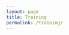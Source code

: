 ```yaml
---
layout: page
title: Training
permalink: /training/
---
```


<div class="content">
    <!--
        <dt data-lang=""><a href="" title=""></a></dt>

        <dt></dt>
        <dd>
            <ol>
                <li data-lang=""><a href="" title=""></a></li>
            </ol>
        </dd>
    -->

    <section class="info-section">
        <h4 class="info-section-title">General</h4>
        <dl class="info-section-list">
            <dt>An Anatomical Guide to Training by Thats_Justice from /r/Fitness</dt>
            <dd>
                <ol>
                    <li data-lang="en"><a href="http://www.reddit.com/r/Fitness/comments/2wcaoi/biceps_101_an_anatomical_guide_to_training/">Biceps 101: An Anatomical Guide to Training</a></li>
                    <li data-lang="en"><a href="http://www.reddit.com/r/Fitness/comments/2x4iwj/triceps_101_an_anatomical_guide_to_training/">Triceps 101: An Anatomical Guide to Training</a></li>
                    <li data-lang="en"><a href="http://www.reddit.com/r/Fitness/comments/2xxa7l/deltoids_101_an_anatomical_guide_to_training/">Deltoids 101: An Anatomical Guide to Training</a></li>
                    <li data-lang="en"><a href="http://www.reddit.com/r/Fitness/comments/2yozrg/back_101_an_anatomical_guide_to_training/">Back 101: An Anatomical Guide to Training</a></li>
                    <li data-lang="en"><a href="http://www.reddit.com/r/Fitness/comments/2zh7ah/chest_101_an_anatomical_guide_to_training/">Chest 101: An Anatomical Guide to Training</a></li>
                    <li data-lang="en"><a href="http://www.reddit.com/r/Fitness/comments/309ilj/core_101_an_anatomical_guide_to_training/">Core 101: An Anatomical Guide to Training</a></li>
                </ol>
            </dd>

            <dt>The best time to work out</dt>
            <dd>
                <ol>
                    <li data-lang="en"><a href="http://bayesianbodybuilding.com/best-time-to-work-out/">The best time to work out: Use your biorhythm for 84% more muscle</a></li>
                    <li data-lang="en"><a href="http://www.ncbi.nlm.nih.gov/pubmed/19910830">Effect of time-of-day-specific strength training on muscular hypertrophy in men</a></li>
                    <li data-lang="en"><a href="http://www.ergo-log.com/trainingevening.html">Training in the evening gives you more muscles, more definition</a></li>
                    <li data-lang="en"><a href="http://www.ergo-log.com/eveningmorning.html">Bodybuilders who train in the evening grow faster</a></li>
                    <li data-lang="en"><a href="http://www.ergo-log.com/evening.html">You're at your strongest early in the evening</a></li>
                    <li data-lang="en"><a href="http://www.ergo-log.com/afternoontraining.html">Training in the afternoon slightly more effective than in the morning</a></li>
                </ol>
            </dd>

            <dt>Comparision of calisthenic and weight training</dt>
            <dd>
                <ol>
                    <li data-lang="en"><a href="http://www.ncbi.nlm.nih.gov/pubmed/4033406">Aerobic/calisthenic and aerobic/circuit weight training programs for Navy men: a comparative study</a></li>
                    <li data-lang="en"><a href="http://oai.dtic.mil/oai/oai?verb=getRecord&metadataPrefix=html&identifier=ADA160621">A Comparison of Sprain and Strain Injury Rates during Aerobic/Calisthenic and Aerobic/Circuit Weight Training Programs</a></li>
                    <li data-lang="en"><a href="http://link.springer.com/article/10.1007/BF00426140">Fitness changes of naval women following aerobic based programs featuring calisthenic or circuit weight training exercises</a></li>
                    <li data-lang="en"><a href="http://journals.lww.com/nsca-jscr/Abstract/2003/08000/The_Effects_of_a_Calisthenics_and_a_Light_Strength.28.aspx">The Effects of a Calisthenics and a Light Strength Training Program on Lower Limb Muscle Strength and Body Composition in Mature Women</a></li>
                </ol>
            </dd>

            <dt data-lang="en"><a href="http://www.weightrainer.net/potential.html">The WeighTrainer - Your Maximum Muscular Bodyweight and Measurements</a></dt>
            <dt data-lang="en"><a href="http://www.weightrainer.net/bodypred.html">The WeighTrainer - Maximum Muscular Bodyweight and Measurements Calculator</a></dt>
            <dt data-lang="en"><a href="http://www.weightrainer.net/maximum_bodypred.html">The WeighTrainer - Maximum Drug-Free Bodybuilding Potential Calculator</a></dt>
        </dl>
    </section>

    <section class="info-section">
        <h4 class="info-section-title">Weightlifting</h4>
        <dl class="info-section-list">
            <dt>Training routines</dt>
            <dd>
                <ol>
                    <li data-lang="en"><a href="http://www.leangains.com/2008/12/reverse-pyramid-revisited.html">Reverse Pyramid Revisited</a></li>
                    <li data-lang="en"><a href="http://stronglifts.com/5x5/">StrongLifts 5x5</a></li>
                    <li data-lang="en"><a href="http://www.muscleandstrength.com/workouts/phul-workout">Power Hypertrophy Upper Lower (P.H.U.L.) Workout</a></li>
                </ol>
            </dd>

            <dt>Routines spreadsheets</dt>
            <dd>
                <ol>
                    <li data-lang="en"><a href="https://www.dropbox.com/s/06rqdeahc9enkj3/5x5_intermediate_v0.3.xls?dl=1">5x5 Intermediate v0.3</a></li>
                    <li data-lang="en"><a href="https://www.dropbox.com/s/u5dexk6ubla3ov6/all_things_gym_smolov_squat_program.xlsx?dl=1" download>All Things Gym – Smolov Squat Program</a></li>
                    <li data-lang="en"><a href="https://www.dropbox.com/s/z4pvmvhnymvnfgl/beyond_531_berti.xlsx?dl=1" download>Beyond 5/3/1 – Berti's Version</a></li>
                    <li data-lang="en"><a href="https://www.dropbox.com/s/oon3kfbf51wb6af/russian_squat_routine.xlsx?dl=1" download>Russian Squat Routine</a></li>
                </ol>
            </dd>

            <dt>Everyday squatting</dt>
            <dd>
                <ol>
                    <li data-lang="en"><a href="http://www.t-nation.com/training/max-out-on-squats-every-day">Max Out on Squats Every Day</a></li>
                    <li data-lang="en"><a href="http://www.t-nation.com/training/daily-squat-cure">The Daily Squat Cure</a></li>
                    <li data-lang="en"><a href="http://breakingmuscle.com/strength-conditioning/everyday-squatting-for-the-everyday-athlete">Everyday Squatting for the Everyday Athlete</a></li>
                    <li data-lang="en"><a href="http://bretcontreras.com/observations-from-squatting-daily/">Observations from Squatting Daily</a></li>
                </ol>
            </dd>

            <dt>Squatting mechanics</dt>
            <dd>
                <ol>
                    <li data-lang="en"><a href="https://www.youtube.com/watch?v=Av3LO2GwpAk">Squats Part 1: Fold-Ability and Proportions</a></li>
                    <li data-lang="en"><a href="https://www.youtube.com/watch?v=KGEKRjlZKf8">Squats Part 2: Fold-Ability and Proportions (Examples and Adjustments)</a></li>
                    <li data-lang="en"><a href="https://www.youtube.com/watch?v=RRxQDOkqQTs">Squats Part 3: Problems with Single-Leg Assessments</a></li>
                    <li data-lang="en"><a href="https://www.youtube.com/watch?v=HpVwzvkfAC4">Squats Part 4: Q-Angle</a></li>
                    <li data-lang="en"><a href="https://www.youtube.com/watch?v=tf09i10EEas">Squats Part 5: Single Leg Squats</a></li>
                </ol>
            </dd>

            <dt>Belt</dt>
            <dd>
                <ol>
                    <li data-lang="en"><a href="http://www.strengtheory.com/the-belt-bible/">The Belt Bible</a></li>
                    <li data-lang="en"><a href="http://www.strengtheory.com/should-you-wear-a-belt-or-not-study-write-up/">Should you wear a belt or not? Study write-up</a></li>
                </ol>
            </dd>
            
            <dt>Rep Ranges</dt>
            <dd>
                <ol>
                    <li data-lang="en"><a href="http://www.aworkoutroutine.com/weight-training-intensity/">Weight Training Intensity – How Many Reps Per Set Of An Exercise?</a></li>
                    <li data-lang="en"><a href="http://breakingmuscle.com/strength-conditioning/simple-rep-range-rules-for-more-productive-strength-training">Simple rep range forules for more productive strength training</a></li>
                    <li data-lang="en"><a href="http://www.musculardevelopment.com/training/13948-high-or-low-reps-for-muscle-gains.html">High or Low reps for muscle gains</a></li>
                </ol>
            </dd>

            <dt data-lang="en"><a href="http://www.strengtheory.com/increasing-work-capacity/">Increasing work capacity</a></dt>
            <dt data-lang="en"><a href="http://www.weightrainer.net/training/rules.html">The Rules of Productive Weight Training for The Drug-Free Trainee</a></dt>
            <dt data-lang="en"><a href="http://www.jtsstrength.com/articles/2014/09/04/best-damn-squat-mobility-article-period/">Best damn squat mobility article. Period.</a></dt>
            <dt data-lang="en"><a href="http://www.exrx.net/Testing/WeightLifting/StrengthStandards.html">Weightlifting Performance Standards</a></dt>
            <dt data-lang="en"><a href="http://www.ncbi.nlm.nih.gov/pubmed/25047853">The effect of inter-set rest intervals on resistance exercise-induced muscle hypertrophy.</a></dt>
            <dt data-lang="pl"><a href="http://www.body-factory.pl/showthread.php?t=10272">Jak trenowac siłe/moc/mase/rzezbe/definicje? Faq, koks, suple, trening, dieta</a></dt>
            <dt data-lang="en"><a href="https://strengthcalc.com/">Strengthcalc.com - Proven Routines for Better Results</a></dt>
            <dt data-lang="en"><a href="http://www.rohitnair.net/pp/">Rohit Nair Fitness Program Picker</a></dt>
        </dl>
    </section>

    <section class="info-section">
        <h4 class="info-section-title">Bodybuilding</h4>
    </section>

    <section class="info-section">
        <h4 class="info-section-title">Olympic Weightlifting</h4>
        <dl class="info-section-list">
            <dt data-lang="en"><a href="http://www.catalystathletics.com/exercises/">Olympic Weightlifting Exercises Library</a></dt>
            <dt data-lang="en"><a href="http://70sbig.com/blog/2012/11/pendlays-weightlifting-programming-tips/">Pendlay's Weightlifting Programming Tips</a></dt>
            <dt data-lang="en"><a href="http://www.pendlay.com/A-Training-System-for-Beginning-Olympic-Weightlifters_df_90.html">A Training System for Beginning Olympic Weightlifters</a></dt>
            <dt data-lang="en"><a href="http://www.exrx.net/WeightTraining/Weightlifting.html">Olympic-style Weightlifting</a></dt>
        </dl>
    </section>

    <section class="info-section">
        <h4 class="info-section-title">Powerlifting</h4>
        <dl class="info-section-list">
            <dt data-lang="en"><a href="http://www.strstd.com/">Strength Standards Calculator</a></dt>
            <dt data-lang="en"><a href="http://www.powerliftingtowin.com/powerlifting-technique/">Powerlifting Technique</a></dt>
            <dt data-lang="en"><a href="http://www.powerliftingtowin.com/powerlifting-programs/">Powerlifting Programs</a></dt>
            <dt data-lang="en"><a href="http://www.powerliftingtowin.com/powerlifting-nutrition/">Powerlifting Nutrition</a></dt>


            <dt>High Bar vs. Low Bar Squatting</dt>
            <dd>
                <ol>
                    <li data-lang="en"><a href="http://www.strengtheory.com/its-time-to-end-this-nonsense-high-bar-vs-low-bar-squatting/">High Bar vs. Low Bar Squatting</a></li>
                    <li data-lang="en"><a href="http://70sbig.com/blog/2012/01/low-bar-vs-high-bar-squatting/">High Bar vs Low Bar Squatting</a></li>
                    <li data-lang="en"><a href="http://www.strengtheory.com/high-bar-and-low-bar-squatting-2-0/">High Bar and Low Bar Squatting 2.0</a></li>
                </ol>
            </dd>
        </dl>
    </section>
    
    <section class="info-section">
        <h4 class="info-section-title">CrossFit</h4>
        <dl class="info-section-list">
            <dt data-lang="en"><a href="https://www.t-nation.com/training/doctors-view-of-crossfit">A Doctor's View of CrossFit</a></dt>
            <dt data-lang="en"><a href="http://www.theptdc.com/2014/09/crossfit/">On CrossFit</a></dt>
        </dl>
    </section>

    <section class="info-section">
        <h4 class="info-section-title">Calisthenic</h4>
        <dl class="info-section-list">
            <dt data-lang="en"><a href="http://www.beastskills.com/tutorials/">Tutorials &laquo; Bodyweight Strength Training &laquo; Beast Skills</a></dt>
            <dt data-lang="en"><a href="http://well.blogs.nytimes.com/projects/workouts/">The Scientific 7-Minute Workout</a></dt>
        </dl>
    </section>

    <section class="info-section">
        <h4 class="info-section-title">Mobility and Stretching</h4>
        <dl class="info-section-list">
            <dt data-lang="en"><a href="http://www.allthingsgym.com/mobility101/">Mobility 101 Guide</a></dt>
            <dt data-lang="en"><a href="http://evidencemag.com/stretching">The Definitive Guide to Why Stretching and Mobility Exercises are Completely Overrated</a></dt>
            <dt data-lang="en"><a href="http://www.catalystathletics.com/article/137/Shut-Up-Flexibility/">Shut Up, Flexibility</a></dt>
        </dl>
    </section>

    <section class="info-section">
        <h4 class="info-section-title">Conditioning</h4>
        <dl class="info-section-list">
            <dt>Cardio – Fasted vs. Fed</dt>
            <dd>
                <ol>
                    <li data-lang="en"><a href="http://forum.bodybuilding.com/attachment.php?attachmentid=5193843">Does cardio after an overnigh fast maximize fat loss</a></li>
                    <li data-lang="en"><a href="http://www.jissn.com/content/11/1/54/abstract">Body composition changes associated with fasted versus non-fasted aerobic exercise</a></li>
                </ol>
            </dd>

            <dt>Cardio intensity</dt>
            <dd>
                <ol>
                    <li data-lang="en"><a href="http://www.alanaragon.com/myths-under-the-microscope-the-fat-burning-zone-fasted-cardio.html">Myths Under The Microscope Part 1: The Low Intensity Fat Burning Zone</a></li>
                    <li data-lang="en"><a href="http://www.ncbi.nlm.nih.gov/pubmed/8028502/">Impact of exercise intensity on body fatness and skeletal muscle metabolism.</a></li>
                    <li data-lang="en"><a href="http://www.ncbi.nlm.nih.gov/pmc/articles/PMC2991639/">High-Intensity Intermittent Exercise and Fat Loss</a></li>
                    <li data-lang="en"><a href="http://www.ncbi.nlm.nih.gov/pubmed/8883001">Effects of exercise intensity on 24-h energy expenditure and substrate oxidation.</a></li>
                    <li data-lang="en"><a href="http://www.ncbi.nlm.nih.gov/pubmed/18197184">The effects of high-intensity intermittent exercise training on fat loss and fasting insulin levels of young women.</a></li>
                    <li data-lang="en"><a href="http://www.ncbi.nlm.nih.gov/pubmed/20473222">Run sprint interval training improves aerobic performance but not maximal cardiac output.</a></li>
                </ol>
            </dd>
        </dl>
    </section>

    <section class="info-section">
        <h4 class="info-section-title">Science</h4>
        <dl class="info-section-list">
            <dt>Biochemistry of exercise, fatigue and lactid acid</dt>
            <dd>
                <ol>
                    <li data-lang="en"><a href="http://runnersconnect.net/running-training-articles/science-of-lactic-acid/">How lactic acid really works: The science of fatigue and lactate</a></li>
                    <li data-lang="en"><a href="http://ajpregu.physiology.org/content/287/3/R502">Biochemistry of exercise-induced metabolic acidosis</a></li>
                    <li data-lang="en"><a href="http://www.ncbi.nlm.nih.gov/pubmed/15308499">The multiple roles of phosphate in muscle fatigue</a></li>
                    <li data-lang="en"><a href="http://www.ncbi.nlm.nih.gov/pmc/articles/PMC3518787/">Biochemistry of exercise-induced metabolic acidosis</a></li>
                    <li data-lang="en"><a href="http://en.wikipedia.org/wiki/Citric_acid_cycle">Cytric acid cycle</a></li>
                    <li data-lang="en"><a href="http://en.wikipedia.org/wiki/Cori_cycle">Cori cycle</a></li>
                    <li data-lang="pl"><a href="http://bieganie.pl/?cat=16&id=138&show=1">"Wojna protonów" lub metabolizm wysiłkowej kwasicy metabolicznej</a></li>
                    <li data-lang="pl"><a href="http://maratony24.pl/zdrowie_biegaczy/wiedza_dla_maratonczyka_biochemia_wysilku_fizycznego,1008.html">Metaboliczne zabezpieczenie pracy fizycznej</a></li>
                    <li data-lang="pl"><a href="http://www.musculardevelopment.pl/trening/art,23,metaboliczne-uwarunkowania-wysilku-fizycznego.html">Metaboliczne uwarunkowania wysiłku fizycznego</a></li>
                </ol>
            </dd>
        </dl>
    </section>
    
    <section class="info-section">
        <h4 class="info-section-title">Interviews</h4>
        <dl class="info-section-list">
            <dt data-lang="en"><a href="https://www.t-nation.com/training/too-much-muscle">Too Much Muscle – The Glenn Pendlay Secret</a></dt>
            <dt data-lang="en"><a href="https://www.t-nation.com/training/max-out-on-squats-every-day">Max Out on Squats Every Day – John Broz</a></dt>
        </dl>
    </section>

    <section class="info-section">
        <h4 class="info-section-title">Other resources</h4>
        <dl class="info-section-list">
            <dt data-lang="en"><a href="http://simplesciencefitness.com/">Simple Science Fitness. Burn Fat. Build Muscle. Be Healthy.</a></dt>
            <dt data-lang="en"><a href="http://bayesianbodybuilding.com/">Bayesian Bodybuilding</a></dt>
            <dt data-lang="en"><a href="http://www.bodyrecomposition.com/">Bodyrecomposition</a></dt>
            <dt data-lang="en"><a href="http://rippedbody.jp/">RippedBody.jp | No Nonsense Diet &amp; Training Guides</a></dt>
            <dt data-lang="en"><a href="http://bretcontreras.com/">Bret Contreras - How to Build Strong, Powerful Glutes and Increase Your Explosive Strength, Speed, and Athleticism.</a></dt>
            <dt data-lang="en"><a href="http://www.strengthandconditioningresearch.com/blog/index/">Strength &amp; Conditioning Research</a></dt>
            <dt data-lang="en"><a href="http://www.strengtheory.com/">Strengtheory &bull; The online home for thinking lifters.</a></dt>
            <dt data-lang="en"><a href="http://www.aworkoutroutine.com/">A Workout Routine – The Best Workouts, Routines, Programs And Plans</a></dt>
            <dt data-lang="en"><a href="http://daily.barbellshrugged.com/">Barbell Shrugged</a></dt>
            <dt data-lang="en"><a href="http://www.leangains.com/">Intermittent fasting diet for fat loss, muscle gain and health</a></dt>
            <dt data-lang="en"><a href="http://www.t-nation.com/">T Nation | Strength Training, Bodybuilding</a></dt>
            <dt data-lang="pl"><a href="http://www.fiteligent.pl/">Fiteligent</a></dt>
            <dt data-lang="pl"><a href="http://rekompozycja.pl/">Rekompozycja</a></dt>
        </dl>
    </section>
</div>

